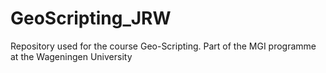 # GeoScripting_JRW
Repository used for the course Geo-Scripting. Part of the MGI programme at the Wageningen University
